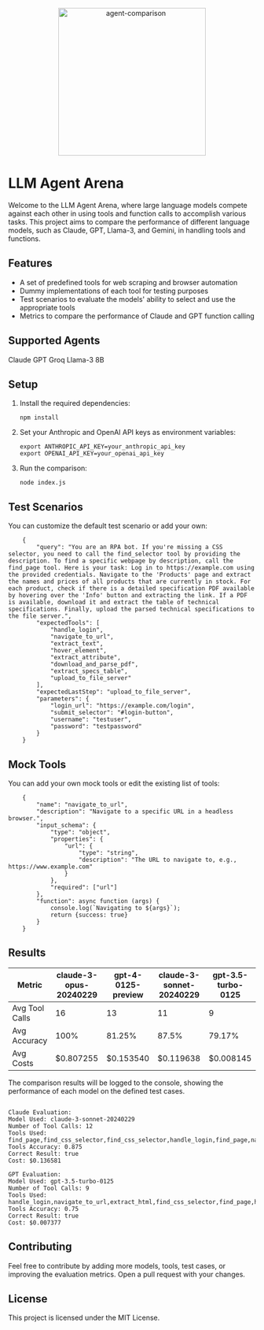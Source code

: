<p align="center">
  <img src="https://github.com/AdrianKrebs/claude-gpt-agentic-comparison/blob/master/logo-github.png" height="300" alt="agent-comparison" />
</p>


# LLM Agent Arena
Welcome to the LLM Agent Arena, where large language models compete against each other in using tools and function calls to accomplish various tasks. 
This project aims to compare the performance of different language models, such as Claude, GPT, Llama-3, and Gemini, in handling tools and functions.

## Features

- A set of predefined tools for web scraping and browser automation
- Dummy implementations of each tool for testing purposes
- Test scenarios to evaluate the models' ability to select and use the appropriate tools
- Metrics to compare the performance of Claude and GPT function calling

## Supported Agents
Claude
GPT
Groq Llama-3 8B

## Setup

1. Install the required dependencies:
   ```
   npm install
   ```

2. Set your Anthropic and OpenAI API keys as environment variables:
   ```
   export ANTHROPIC_API_KEY=your_anthropic_api_key
   export OPENAI_API_KEY=your_openai_api_key
   ```

3. Run the comparison:
   ```
   node index.js
   ```


## Test Scenarios
You can customize the default test scenario or add your own:
```
    {
        "query": "You are an RPA bot. If you're missing a CSS selector, you need to call the find_selector tool by providing the description. To find a specific webpage by description, call the find_page tool. Here is your task: Log in to https://example.com using the provided credentials. Navigate to the 'Products' page and extract the names and prices of all products that are currently in stock. For each product, check if there is a detailed specification PDF available by hovering over the 'Info' button and extracting the link. If a PDF is available, download it and extract the table of technical specifications. Finally, upload the parsed technical specifications to the file server.",
        "expectedTools": [
            "handle_login",
            "navigate_to_url",
            "extract_text",
            "hover_element",
            "extract_attribute",
            "download_and_parse_pdf",
            "extract_specs_table",
            "upload_to_file_server"
        ],
        "expectedLastStep": "upload_to_file_server",
        "parameters": {
            "login_url": "https://example.com/login",
            "submit_selector": "#login-button",
            "username": "testuser",
            "password": "testpassword"
        }
    }

```

## Mock Tools
You can add your own mock tools or edit the existing list of tools:
```
    {
        "name": "navigate_to_url",
        "description": "Navigate to a specific URL in a headless browser.",
        "input_schema": {
            "type": "object",
            "properties": {
                "url": {
                    "type": "string",
                    "description": "The URL to navigate to, e.g., https://www.example.com"
                }
            },
            "required": ["url"]
        },
        "function": async function (args) {
            console.log(`Navigating to ${args}`);
            return {success: true}
        }
    }

```


## Results

| Metric                  | claude-3-opus-20240229 | gpt-4-0125-preview | claude-3-sonnet-20240229 | gpt-3.5-turbo-0125 |
|-------------------------|------------------------|--------------------|--------------------------|--------------------|
| Avg Tool Calls          | 16                     | 13                 | 11                       | 9                  |
| Avg Accuracy            | 100%                   | 81.25%             | 87.5%                    | 79.17%             |
| Avg Costs               | $0.807255              | $0.153540          | $0.119638                | $0.008145          |

The comparison results will be logged to the console, showing the performance of each model on the defined test cases.

```
 
Claude Evaluation:
Model Used: claude-3-sonnet-20240229
Number of Tool Calls: 12
Tools Used: find_page,find_css_selector,find_css_selector,handle_login,find_page,navigate_to_url,extract_json,hover_element,extract_attribute,download_and_parse_pdf,extract_specs_table,upload_to_file_server
Tools Accuracy: 0.875
Correct Result: true
Cost: $0.136581

GPT Evaluation:
Model Used: gpt-3.5-turbo-0125
Number of Tool Calls: 9
Tools Used: handle_login,navigate_to_url,extract_html,find_css_selector,find_page,hover_element,extract_attribute,download_and_parse_pdf,upload_to_file_server
Tools Accuracy: 0.75
Correct Result: true
Cost: $0.007377
   ```

## Contributing

Feel free to contribute by adding more models, tools, test cases, or improving the evaluation metrics. Open a pull request with your changes.

## License

This project is licensed under the MIT License.